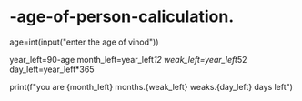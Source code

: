 # -age-of-person-caliculation.
age=int(input("enter the age of vinod"))

year_left=90-age
month_left=year_left*12
weak_left=year_left*52
day_left=year_left*365

print(f"you are {month_left} months.{weak_left} weaks.{day_left} days left")
